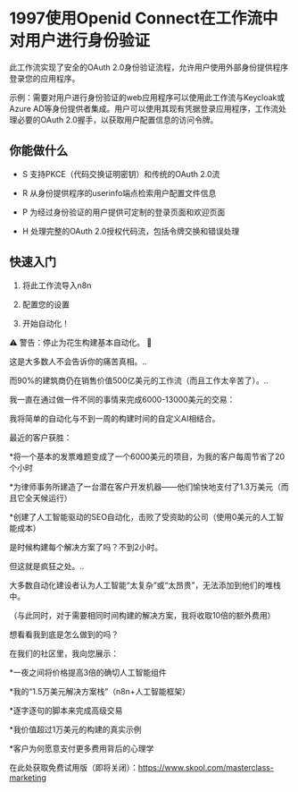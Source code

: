 # 1997使用Openid Connect在工作流中对用户进行身份验证

此工作流实现了安全的OAuth 2.0身份验证流程，允许用户使用外部身份提供程序登录您的应用程序。

示例：需要对用户进行身份验证的web应用程序可以使用此工作流与Keycloak或Azure AD等身份提供者集成。用户可以使用其现有凭据登录应用程序，工作流处理必要的OAuth 2.0握手，以获取用户配置信息的访问令牌。

## 你能做什么

- S 支持PKCE（代码交换证明密钥）和传统的OAuth 2.0流

- R 从身份提供程序的userinfo端点检索用户配置文件信息

- P 为经过身份验证的用户提供可定制的登录页面和欢迎页面

- H 处理完整的OAuth 2.0授权代码流，包括令牌交换和错误处理

## 快速入门

1.  将此工作流导入n8n

2.  配置您的设置

3.  开始自动化！

⚠️ 警告：停止为花生构建基本自动化。 🚫

这是大多数人不会告诉你的痛苦真相。..

而90%的建筑商仍在销售价值500亿美元的工作流（而且工作太辛苦了）。..

我一直在通过做一件不同的事情来完成6000-13000美元的交易：

我将简单的自动化与不到一周的构建时间的自定义AI相结合。

最近的客户获胜：

*将一个基本的发票难题变成了一个6000美元的项目，为我的客户每周节省了20个小时

*为律师事务所建造了一台潜在客户开发机器——他们愉快地支付了1.3万美元（而且它全天候运行）

*创建了人工智能驱动的SEO自动化，击败了受资助的公司（使用0美元的人工智能成本）

是时候构建每个解决方案了吗？不到2小时。

但这就是疯狂之处。..

大多数自动化建设者认为人工智能“太复杂”或“太昂贵”，无法添加到他们的堆栈中。

（与此同时，对于需要相同时间构建的解决方案，我将收取10倍的额外费用）

想看看我到底是怎么做到的吗？

在我们的社区里，我向您展示：

*一夜之间将价格提高3倍的确切人工智能组件

*我的“1.5万美元解决方案栈”（n8n+人工智能框架）

*逐字逐句的脚本来完成高级交易

*我价值超过1万美元的构建的真实示例

*客户为何愿意支付更多费用背后的心理学

在此处获取免费试用版（即将关闭）：https://www.skool.com/masterclass-marketing

